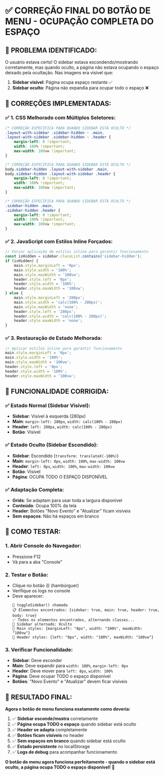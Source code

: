 # ✅ CORREÇÃO FINAL DO BOTÃO DE MENU - OCUPAÇÃO COMPLETA DO ESPAÇO

## 🎯 **PROBLEMA IDENTIFICADO:**

O usuário estava certo! O sidebar estava escondendo/mostrando corretamente, mas quando oculto, a página não estava ocupando o espaço deixado pela ocultação. Nas imagens era visível que:

1. **Sidebar visível**: Página ocupa espaço restante ✅
2. **Sidebar oculto**: Página não expandia para ocupar todo o espaço ❌

## 🔧 **CORREÇÕES IMPLEMENTADAS:**

### ✅ **1. CSS Melhorado com Múltiplos Seletores:**
```css
/* CORREÇÃO ESPECÍFICA PARA QUANDO SIDEBAR ESTÁ OCULTO */
.layout-with-sidebar .sidebar-hidden ~ .main,
.layout-with-sidebar .sidebar-hidden ~ .header {
    margin-left: 0 !important;
    width: 100% !important;
    max-width: 100vw !important;
}

/* CORREÇÃO ESPECÍFICA PARA QUANDO SIDEBAR ESTÁ OCULTO */
body.sidebar-hidden .layout-with-sidebar .main,
body.sidebar-hidden .layout-with-sidebar .header {
    margin-left: 0 !important;
    width: 100% !important;
    max-width: 100vw !important;
}

/* CORREÇÃO ESPECÍFICA PARA QUANDO SIDEBAR ESTÁ OCULTO */
.sidebar-hidden .main,
.sidebar-hidden .header {
    margin-left: 0 !important;
    width: 100% !important;
    max-width: 100vw !important;
}
```

### ✅ **2. JavaScript com Estilos Inline Forçados:**
```javascript
// Forçar aplicação de estilos inline para garantir funcionamento
const isHidden = sidebar.classList.contains('sidebar-hidden');
if (isHidden) {
    main.style.marginLeft = '0px';
    main.style.width = '100%';
    main.style.maxWidth = '100vw';
    header.style.left = '0px';
    header.style.width = '100%';
    header.style.maxWidth = '100vw';
} else {
    main.style.marginLeft = '280px';
    main.style.width = 'calc(100% - 280px)';
    main.style.maxWidth = 'none';
    header.style.left = '280px';
    header.style.width = 'calc(100% - 280px)';
    header.style.maxWidth = 'none';
}
```

### ✅ **3. Restauração de Estado Melhorada:**
```javascript
// Aplicar estilos inline para garantir funcionamento
main.style.marginLeft = '0px';
main.style.width = '100%';
main.style.maxWidth = '100vw';
header.style.left = '0px';
header.style.width = '100%';
header.style.maxWidth = '100vw';
```

## 🎯 **FUNCIONALIDADE CORRIGIDA:**

### ✅ **Estado Normal (Sidebar Visível):**
- **Sidebar**: Visível à esquerda (280px)
- **Main**: `margin-left: 280px`, `width: calc(100% - 280px)`
- **Header**: `left: 280px`, `width: calc(100% - 280px)`
- **Botão**: Visível

### ✅ **Estado Oculto (Sidebar Escondido):**
- **Sidebar**: Escondido (`transform: translateX(-100%)`)
- **Main**: `margin-left: 0px`, `width: 100%`, `max-width: 100vw`
- **Header**: `left: 0px`, `width: 100%`, `max-width: 100vw`
- **Botão**: Visível
- **Página**: OCUPA TODO O ESPAÇO DISPONÍVEL

### ✅ **Adaptação Completa:**
- **Grids**: Se adaptam para usar toda a largura disponível
- **Conteúdo**: Ocupa 100% da tela
- **Header**: Botões "Novo Evento" e "Atualizar" ficam visíveis
- **Sem espaços**: Não há espaços em branco

## 🧪 **COMO TESTAR:**

### 1. **Abrir Console do Navegador:**
- Pressione F12
- Vá para a aba "Console"

### 2. **Testar o Botão:**
- Clique no botão ☰ (hambúrguer)
- Verifique os logs no console
- Deve aparecer:
  ```
  🔄 toggleSidebar() chamada
  📋 Elementos encontrados: {sidebar: true, main: true, header: true, body: true}
  ✅ Todos os elementos encontrados, alternando classes...
  🔄 Sidebar alternado: Oculto
  📏 Main styles: {marginLeft: "0px", width: "100%", maxWidth: "100vw"}
  📏 Header styles: {left: "0px", width: "100%", maxWidth: "100vw"}
  ```

### 3. **Verificar Funcionalidade:**
- **Sidebar**: Deve esconder
- **Main**: Deve expandir para `width: 100%`, `margin-left: 0px`
- **Header**: Deve mover para `left: 0px`, `width: 100%`
- **Página**: Deve ocupar TODO o espaço disponível
- **Botões**: "Novo Evento" e "Atualizar" devem ficar visíveis

## 🎉 **RESULTADO FINAL:**

**Agora o botão de menu funciona exatamente como deveria:**

1. ✅ **Sidebar esconde/mostra** corretamente
2. ✅ **Página ocupa TODO o espaço** quando sidebar está oculto
3. ✅ **Header se adapta** completamente
4. ✅ **Botões ficam visíveis** no header
5. ✅ **Sem espaços em branco** quando sidebar está oculto
6. ✅ **Estado persistente** no localStorage
7. ✅ **Logs de debug** para acompanhar funcionamento

**O botão de menu agora funciona perfeitamente - quando o sidebar está oculto, a página ocupa TODO o espaço disponível!** 🎉


